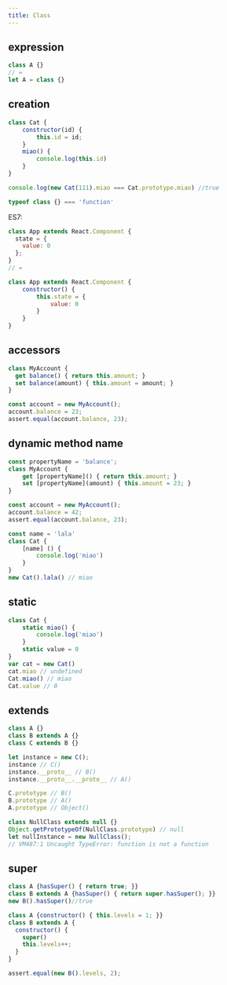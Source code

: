 ```yaml
---
title: Class
---
```


## expression

``` javascript
class A {}
// =
let A = class {}
```

## creation
``` javascript
class Cat {
    constructor(id) {
        this.id = id;
    }
    miao() {
        console.log(this.id)
    }
}

console.log(new Cat(111).miao === Cat.prototype.miao) //true
```

``` javascript
typeof class {} === 'function'
```

ES7:

``` javascript
class App extends React.Component {
  state = {
    value: 0
  };
}
// =

class App extends React.Component {
    constructor() {
        this.state = {
            value: 0
        }
    }
}
```
## accessors

``` javascript
class MyAccount {
  get balance() { return this.amount; }
  set balance(amount) { this.amount = amount; }
}

const account = new MyAccount();
account.balance = 23;
assert.equal(account.balance, 23);
```

## dynamic method name

``` javascript
const propertyName = 'balance';
class MyAccount {
    get [propertyName]() { return this.amount; }
    set [propertyName](amount) { this.amount = 23; }
}

const account = new MyAccount();
account.balance = 42;
assert.equal(account.balance, 23);
```

``` javascript
const name = 'lala'
class Cat {
    [name] () {
        console.log('miao')
    }
}
new Cat().lala() // miao
```

## static

``` javascript
class Cat {
    static miao() {
        console.log('miao')
    }
    static value = 0
}
var cat = new Cat()
cat.miao // undefined
Cat.miao() // miao
Cat.value // 0
```

## extends

``` javascript
class A {}
class B extends A {}
class C extends B {}

let instance = new C();
instance // C()
instance.__proto__ // B()
instance.__proto__.__proto__ // A()

C.prototype // B()
B.prototype // A()
A.prototype // Object()
```

``` javascript
class NullClass extends null {}
Object.getPrototypeOf(NullClass.prototype) // null
let nullInstance = new NullClass();
// VM487:1 Uncaught TypeError: function is not a function
```

## super

```  javascript
class A {hasSuper() { return true; }}
class B extends A {hasSuper() { return super.hasSuper(); }}
new B().hasSuper()//true
```

``` javascript
class A {constructor() { this.levels = 1; }}
class B extends A {
  constructor() {
    super()
    this.levels++;
  }
}

assert.equal(new B().levels, 2);
```
